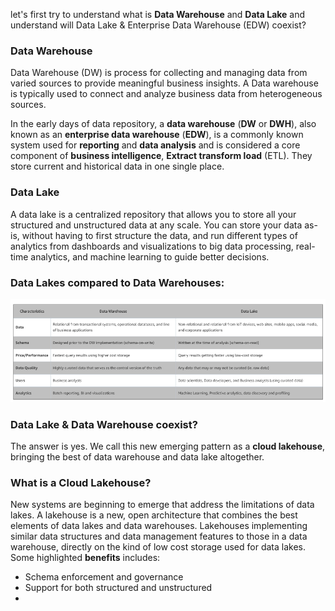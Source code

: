 
let's first try to understand what is **Data Warehouse** and **Data Lake** and understand will Data Lake & Enterprise Data Warehouse (EDW) coexist?

### Data Warehouse
Data Warehouse (DW) is process for collecting and managing data from varied sources to provide meaningful business insights. A Data warehouse is typically used to connect and analyze business data from heterogeneous sources.

In the early days of data repository, a **data warehouse** (**DW** or **DWH**), also known as an **enterprise data  warehouse** (**EDW**), is a commonly known system used for **reporting** and **data analysis** and is considered a core component of **business intelligence**, **Extract transform load** (ETL). They store current and historical data in one single place.

### Data Lake
A data lake is a centralized repository that allows you to store all your structured and unstructured data at any scale. You can store your data as-is, without having to first structure the data, and run different types of analytics from dashboards and visualizations to big data processing, real-time analytics, and machine learning to guide better decisions.

### Data Lakes compared to Data Warehouses:

![DLDW](https://github.com/gurditsingh/blog/blob/gh-pages/_screenshots/DataLake_DataWarehouse.jpg?raw=true)

### Data Lake & Data Warehouse coexist?
The answer is yes. We call this new emerging pattern as a **cloud lakehouse**, bringing the best of data warehouse and data lake altogether.

### What is a Cloud Lakehouse?
New systems are beginning to emerge that address the limitations of data lakes. A lakehouse is a new, open architecture that combines the best elements of data lakes and data warehouses. Lakehouses implementing similar data structures and data management features to those in a data warehouse, directly on the kind of low cost storage used for data lakes. Some highlighted **benefits** includes:

 - Schema enforcement and governance
 - Support for both structured and unstructured
 - 

<!--stackedit_data:
eyJoaXN0b3J5IjpbLTEyNDY5NDQ5MjIsMzAzNzgzMjYxLDE0NT
M4OTYwMTIsLTIwNTM3NTQ2MjcsLTgwNDU1OTExNiw1OTg1ODA5
MTYsLTYwMzIwNDk0MywzMDkxOTQwMjMsOTY5MjY2NzQ0LDE4Mz
c3NDQ3ODAsLTE3NzIyMjU3MDQsLTE2OTQwODI1NiwtMTYyMDY2
NzMyNCwtMjAyNjc5NTcxMywtMTY4OTkwODk1Miw0ODI3NjMyMC
wxMTgxMzE2NDEsLTE5MjcyNTc4NzAsMTYxMTEwNDEwNSwtMTE0
MzE3NjA2Nl19
-->
